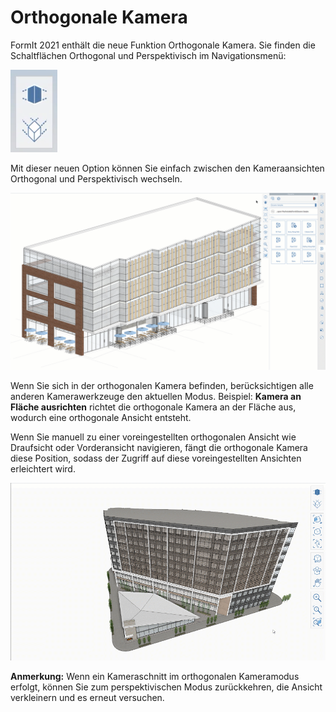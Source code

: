 # Orthogonale Kamera

FormIt 2021 enthält die neue Funktion Orthogonale Kamera. Sie finden die Schaltflächen Orthogonal und Perspektivisch im Navigationsmenü:

![Kamera-Ansichtsschaltflächen Orthogonal \(unten\) und Perspektivisch \(oben\)](../.gitbook/assets/screen-shot-2020-04-07-at-2.12.52-pm.png)

Mit dieser neuen Option können Sie einfach zwischen den Kameraansichten Orthogonal und Perspektivisch wechseln.

![Ein Modell kann vom perspektivischen in den orthogonalen Kameramodus umgeschaltet werden.](../.gitbook/assets/ortho-camera.gif)

Wenn Sie sich in der orthogonalen Kamera befinden, berücksichtigen alle anderen Kamerawerkzeuge den aktuellen Modus. Beispiel: **Kamera an Fläche ausrichten** richtet die orthogonale Kamera an der Fläche aus, wodurch eine orthogonale Ansicht entsteht.

Wenn Sie manuell zu einer voreingestellten orthogonalen Ansicht wie Draufsicht oder Vorderansicht navigieren, fängt die orthogonale Kamera diese Position, sodass der Zugriff auf diese voreingestellten Ansichten erleichtert wird.

![](../.gitbook/assets/orthoorienttoface.gif)

**Anmerkung:** Wenn ein Kameraschnitt im orthogonalen Kameramodus erfolgt, können Sie zum perspektivischen Modus zurückkehren, die Ansicht verkleinern und es erneut versuchen.

